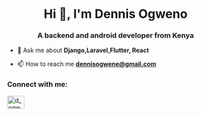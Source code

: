 
<h1 align="center">Hi 👋, I'm Dennis Ogweno</h1>
<h3 align="center">A backend and android developer from Kenya</h3>

- 💬 Ask me about **Django,Laravel,Flutter, React**

- 📫 How to reach me **dennisogwene@gmail.com**

<h3 align="left">Connect with me:</h3>
<p align="left">
<a href="https://twitter.com/d_ogweno" target="blank"><img align="center" src="https://raw.githubusercontent.com/rahuldkjain/github-profile-readme-generator/master/src/images/icons/Social/twitter.svg" alt="d_ogweno" height="30" width="40" /></a>
</p>
